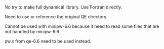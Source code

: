 No try to make full dynamical library.
Use Fortran directly.

Need to use or reference the original QE directory.

Cannot be used with minipw-6.6 because it need to read
some files that are not handled by minipw-6.6

pw.x from qe-6.6 need to be used instead.